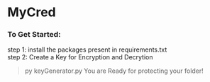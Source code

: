 # MyCred
### To Get Started:<br>
step 1: install the packages present in requirements.txt<br>
step 2: Create a Key for Encryption and Decrytion <br>
> py keyGenerator.py
You are Ready for protecting your folder!<br>
